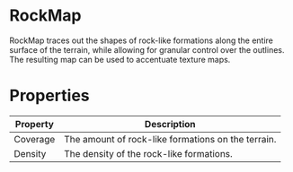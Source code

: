 # RockMap



RockMap traces out the shapes of rock-like formations along the entire surface of the terrain, while allowing for granular control over the outlines. The resulting map can be used to accentuate texture maps.



# Properties


| Property | Description| 
| -------- | -----------|
| Coverage | The amount of rock-like formations on the terrain. |
| Density | The density of the rock-like formations. |





